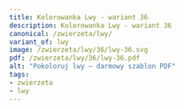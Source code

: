 ```yaml
---
title: Kolorowanka Lwy - wariant 36
description: Kolorowanka Lwy - wariant 36
canonical: /zwierzeta/lwy/
variant_of: lwy
image: /zwierzeta/lwy/36/lwy-36.svg
pdf: /zwierzeta/lwy/36/lwy-36.pdf
alt: "Pokoloruj lwy – darmowy szablon PDF"
tags:
- zwierzeta
- lwy
---
```

